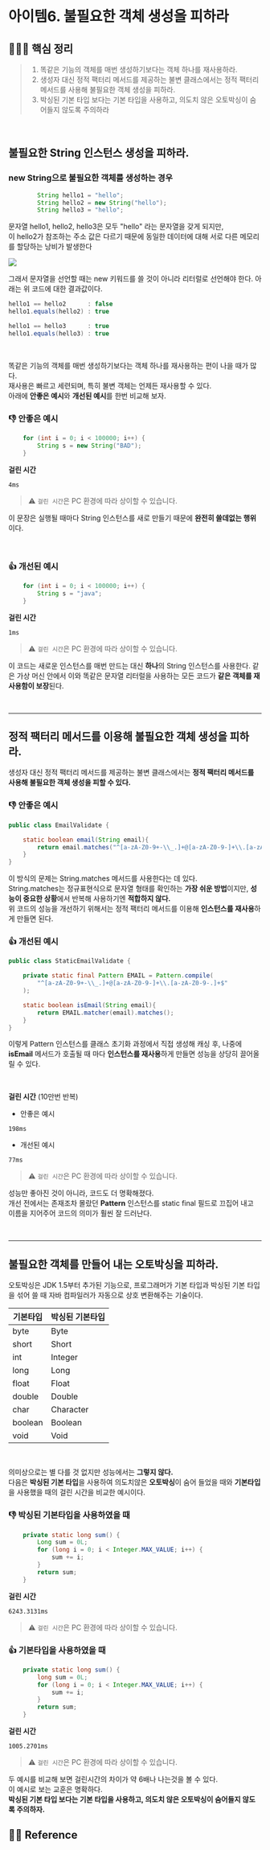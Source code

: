 # 아이템6. 불필요한 객체 생성을 피하라

## 🙆🏻‍♀️ 핵심 정리
> 1. 똑같은 기능의 객체를 매번 생성하기보다는 객체 하나를 재사용하라.
> 2. 생성자 대신 정적 팩터리 메서드를 제공하는 불변 클래스에서는 정적 팩터리 메서드를 사용해 불필요한 객체 생성을 피하라.
> 3. 박싱된 기본 타입 보다는 기본 타입을 사용하고, 의도치 않은 오토박싱이 숨어들지 않도록 주의하라
  
<br>

## 불필요한 String 인스턴스 생성을 피하라.

### new String으로 불필요한 객체를 생성하는 경우
~~~java
        String hello1 = "hello";
        String hello2 = new String("hello");
        String hello3 = "hello";
~~~

문자열 hello1, hello2, hello3은 모두 "hello" 라는 문자열을 갖게 되지만,  
이 hello2가 참조하는 주소 값은 다르기 때문에 동일한 데이터에 대해 서로 다른 메모리를 할당하는 낭비가 발생한다

![](/contents/imgs/item_6_StringPool.png)

그래서 문자열을 선언할 때는 new 키워드를 쓸 것이 아니라 리터럴로 선언해야 한다.
아래는 위 코드에 대한 결과값이다.

~~~java
hello1 == hello2      : false
hello1.equals(hello2) : true

hello1 == hello3      : true
hello1.equals(hello3) : true
~~~

<br>

똑같은 기능의 객체를 매번 생성하기보다는 객체 하나를 재사용하는 편이 나을 때가 많다.  
재사용은 빠르고 세련되며, 특히 불변 객체는 언제든 재사용할 수 있다.  
아래에 **안좋은 예시**와 **개선된 예시**를 한번 비교해 보자.

### 👎 안좋은 예시
~~~java
    for (int i = 0; i < 100000; i++) {
        String s = new String("BAD");
    }
~~~

**걸린 시간**

~~~
4ms
~~~

> ⚠️ `걸린 시간`은 PC 환경에 따라 상이할 수 있습니다.


이 문장은 실행될 때마다 String 인스턴스를 새로 만들기 때문에 **완전히 쓸데없는 행위**이다.

<br>

### 👍 개선된 예시
~~~java
    for (int i = 0; i < 100000; i++) {
        String s = "java";
    }
~~~

**걸린 시간**

~~~
1ms
~~~

> ⚠️ `걸린 시간`은 PC 환경에 따라 상이할 수 있습니다.

이 코드는 새로운 인스턴스를 매번 만드는 대신 **하나**의 String 인스턴스를 사용한다.
같은 가상 머신 안에서 이와 똑같은 문자열 리터럴을 사용하는 모든 코드가 **같은 객체를 재사용함이 보장**된다.

<br>

---

## 정적 팩터리 메서드를 이용해 불필요한 객체 생성을 피하라.

생성자 대신 정적 팩터리 메서드를 제공하는 불변 클래스에서는 **정적 팩터리 메서드를 사용해 불필요한 객체 생성을 피할 수 있다.**  


### 👎 안좋은 예시
~~~java
public class EmailValidate {

    static boolean email(String email){
        return email.matches("^[a-zA-Z0-9+-\\_.]+@[a-zA-Z0-9-]+\\.[a-zA-Z0-9-.]+$");
    }
}
~~~

이 방식의 문제는 String.matches 메서드를 사용한다는 데 있다.  
String.matches는 정규표현식으로 문자열 형태를 확인하는 **가장 쉬운 방법**이지만,
**성능이 중요한 상황**에서 반복해 사용하기엔 **적합하지 않다.**  
위 코드의 성능을 개선하기 위해서는 정적 팩터리 메서드를 이용해 **인스턴스를 재사용**하게 만들면 된다.


### 👍 개선된 예시

~~~java
public class StaticEmailValidate {

    private static final Pattern EMAIL = Pattern.compile(
        "^[a-zA-Z0-9+-\\_.]+@[a-zA-Z0-9-]+\\.[a-zA-Z0-9-.]+$"
    );

    static boolean isEmail(String email){
        return EMAIL.matcher(email).matches();
    }
}
~~~

이렇게 Pattern 인스턴스를 클래스 초기화 과정에서 직접 생성해 캐싱 후, 나중에 **isEmail** 메서드가 호출될 때 마다 **인스턴스를 재사용**하게 만들면 성능을 상당히 끌어올릴 수 있다.

<br>

**걸린 시간** (10만번 반복)
-  안좋은 예시
~~~
198ms
~~~

- 개선된 예시
~~~
77ms
~~~

> ⚠️ `걸린 시간`은 PC 환경에 따라 상이할 수 있습니다.

성능만 좋아진 것이 아니라, 코드도 더 명확해졌다.  
개선 전에서는 존재조차 몰랐던 **Pattern** 인스턴스를 static final 필드로 끄집어 내고 이름을 지어주어 코드의 의미가 훨씬 잘 드러난다.

<br>

---

## 불필요한 객체를 만들어 내는 오토박싱을 피하라.

오토박싱은 JDK 1.5부터 추가된 기능으로, 프로그래머가 기본 타입과 박싱된 기본 타입을 섞어 쓸 때 자바 컴파일러가 자동으로 상호 변환해주는 기술이다.

|기본타입|박싱된 기본타입|
|---|---|
|byte|Byte|
|short|Short|
|int|Integer|
|long|Long|
|float|Float|
|double|Double|
|char|Character|
|boolean|Boolean|
|void|Void|

<br>

의미상으로는 별 다를 것 없지만 성능에서는 **그렇지 않다.**  
다음은 **박싱된 기본 타입**을 사용하여 의도치않은 **오토박싱**이 숨어 들었을 때와 **기본타입**을 사용했을 때의 걸린 시간을 비교한 예시이다.

### 👎 박싱된 기본타입을 사용하였을 때
~~~java
    private static long sum() {
        Long sum = 0L;
        for (long i = 0; i < Integer.MAX_VALUE; i++) {
            sum += i;
        }
        return sum;
    }
~~~
**걸린 시간**
~~~
6243.3131ms
~~~

> ⚠️ `걸린 시간`은 PC 환경에 따라 상이할 수 있습니다.
> 
### 👍 기본타입을 사용하였을 때
~~~java
    private static long sum() {
        long sum = 0L;
        for (long i = 0; i < Integer.MAX_VALUE; i++) {
            sum += i;
        }
        return sum;
    }
~~~
**걸린 시간**
~~~
1005.2701ms
~~~

> ⚠️ `걸린 시간`은 PC 환경에 따라 상이할 수 있습니다.


두 예시를 비교해 보면 걸린시간의 차이가 약 6배나 나는것을 볼 수 있다.  
이 예시로 보는 교훈은 명확하다.  
**박싱된 기본 타입 보다는 기본 타입을 사용하고, 의도치 않은 오토박싱이 숨어들지 않도록 주의하자.**


## 👼🏻 Reference

